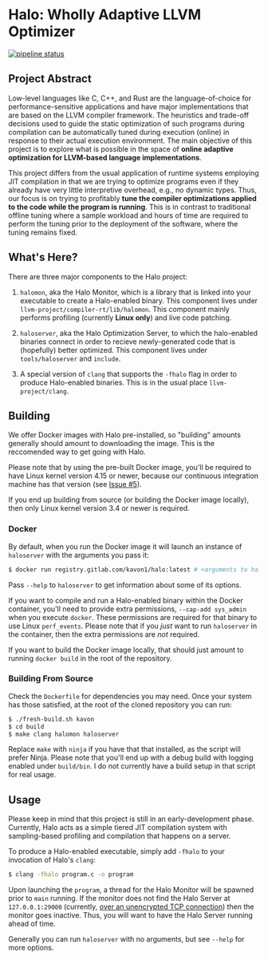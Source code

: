 Halo: Wholly Adaptive LLVM Optimizer
==========================================

[![pipeline status](https://gitlab.com/kavon1/halo/badges/master/pipeline.svg)](https://gitlab.com/kavon1/halo/commits/master)

## Project Abstract

Low-level languages like C, C++, and Rust are the language-of-choice for
performance-sensitive applications and have major implementations that are based
on the LLVM compiler framework. The heuristics and trade-off decisions used to
guide the static optimization of such programs during compilation can be
automatically tuned during execution (online) in response to their actual
execution environment. The main objective of this project is to explore what is
possible in the space of **online adaptive optimization for LLVM-based language
implementations**.

This project differs from the usual application of runtime systems employing JIT
compilation in that we are trying to optimize programs even if they already have
very little interpretive overhead, e.g., no dynamic types. Thus, our focus is on
trying to profitably **tune the compiler optimizations applied to the code 
while the program is running**.
This is in contrast to traditional offline tuning where a sample workload and
hours of time are required to perform the tuning prior to the deployment of the
software, where the tuning remains fixed.


## What's Here?

There are three major components to the Halo project:

1. `halomon`, aka the Halo Monitor, which is a library that is linked into your
executable to create a Halo-enabled binary. This component lives under
`llvm-project/compiler-rt/lib/halomon`. This component mainly performs profiling 
(currently **Linux only**) and live code patching.

2. `haloserver`, aka the Halo Optimization Server, to which the halo-enabled
binaries connect in order to recieve newly-generated code that is (hopefully)
better optimized. This component lives under `tools/haloserver` and `include`.

3. A special version of `clang` that supports the `-fhalo` flag in order to
produce Halo-enabled binaries. This is in the usual place `llvm-project/clang`.


## Building

We offer Docker images with Halo pre-installed, so "building" amounts
generally should amount to downloading the image. This is the reccomended way to get going with
Halo.

Please note that by using the pre-built Docker image, you'll be required to have
Linux kernel version 4.15 or newer, because our continuous integration machine has
that version (see [Issue #5](https://github.com/halo-project/halo/issues/5)).

If you end up building from source (or building the Docker image locally), 
then only Linux kernel version 3.4 or newer is required.


### Docker

By default, when you run the Docker image it will launch an instance
of `haloserver` with the arguments you pass it:

```bash
$ docker run registry.gitlab.com/kavon1/halo:latest # <arguments to haloserver>
```

Pass `--help` to `haloserver` to get information about some of its options.

If you want to compile and run a Halo-enabled binary within the Docker
container, you'll need to provide extra permissions, `--cap-add sys_admin` when
you execute `docker`. These permissions are required for that binary to use
Linux `perf_events`. Please note that if you *just* want to run `haloserver` in
the container, then the extra permissions are *not* required.

If you want to build the Docker image locally, that should just amount to running
`docker build` in the root of the repository.


### Building From Source

Check the `Dockerfile` for dependencies you may need. Once your system has those
satisfied, at the root of the cloned repository you can run:

```bash
$ ./fresh-build.sh kavon
$ cd build
$ make clang halomon haloserver
```

Replace `make` with `ninja` if you have that that installed, as the script will prefer Ninja.
Please note that you'll end up with a debug build with logging enabled under `build/bin`.
I do not currently have a build setup in that script for real usage.


## Usage

Please keep in mind that this project is still in an early-development phase.
Currently, Halo acts as a simple tiered JIT compilation system with sampling-based
profiling and compilation that happens on a server.

To produce a Halo-enabled executable, simply add `-fhalo` to your invocation of Halo's `clang`:

```bash
$ clang -fhalo program.c -o program
```

Upon launching the `program`, a thread for the Halo Monitor will be spawned prior to `main` running.
If the monitor does not find the Halo Server at `127.0.0.1:29000` (currently, [over an unencrypted TCP connection](https://github.com/halo-project/halo/issues/2)) then the monitor goes inactive.
Thus, you will want to have the Halo Server running ahead of time.

Generally you can run `haloserver` with no arguments, but see `--help` for more options.
